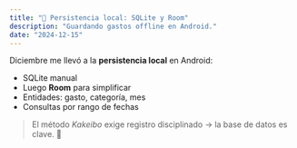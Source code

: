 ```yaml
---
title: "💾 Persistencia local: SQLite y Room"
description: "Guardando gastos offline en Android."
date: "2024-12-15"
---
```

Diciembre me llevó a la **persistencia local** en Android:

- SQLite manual
- Luego **Room** para simplificar
- Entidades: gasto, categoría, mes
- Consultas por rango de fechas

> El método *Kakeibo* exige registro disciplinado → la base de datos es clave. 📘
